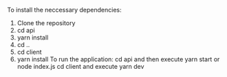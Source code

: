 To install the neccessary dependencies:
1. Clone the repository
2. cd api
3. yarn install
4. cd ..
5. cd client
6. yarn install
To run the application:
cd api and then execute yarn start or node index.js
cd client and execute yarn dev
